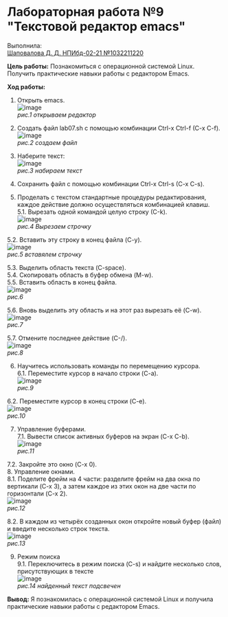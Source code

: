 # **Лабораторная работа №9 "Текстовой редактор emacs"**  
Выполнила:   
<ins>Шаповалова Д. Д. НПИбд-02-21 №1032211220</ins>  
  
**Цель работы:** Познакомиться с операционной системой Linux. Получить практические навыки работы с редактором Emacs.  

**Ход работы:**  
1. Открыть emacs.  
![image](https://user-images.githubusercontent.com/104142929/169271944-0a3153b4-db0a-4361-a259-994c7119d475.png)  
*рис.1 открываем редактор*  
  
2. Создать файл lab07.sh с помощью комбинации Ctrl-x Ctrl-f (C-x C-f).  
![image](https://user-images.githubusercontent.com/104142929/169272069-9236884a-752c-4628-947d-bc610f1fbc01.png)  
*рис.2 создаем файл*  
3. Наберите текст:  
![image](https://user-images.githubusercontent.com/104142929/169272334-c0ec25fd-8050-47b9-a88f-a1b7aa26a00d.png)  
*рис.3 набираем текст*  
  
4. Сохранить файл с помощью комбинации Ctrl-x Ctrl-s (C-x C-s).  
5. Проделать с текстом стандартные процедуры редактирования, каждое действие должно осуществляться комбинацией клавиш.  
5.1. Вырезать одной командой целую строку (С-k).  
![image](https://user-images.githubusercontent.com/104142929/169272527-48ca85a0-5a60-4eac-9699-0b0e5b8d5ac0.png)  
*рис.4 Вырезаем строчку*  
  
5.2. Вставить эту строку в конец файла (C-y).  
![image](https://user-images.githubusercontent.com/104142929/169272620-0296160a-e16e-4d64-a3ca-dc4869d6f9eb.png)  
*рис.5 вставялем строчку*  
  
5.3. Выделить область текста (C-space).  
5.4. Скопировать область в буфер обмена (M-w).  
5.5. Вставить область в конец файла.  
![image](https://user-images.githubusercontent.com/104142929/169272759-cf91bbb5-79a5-4a0e-be64-64eb6e0be143.png)  
*рис.6*  
  
5.6. Вновь выделить эту область и на этот раз вырезать её (C-w).  
![image](https://user-images.githubusercontent.com/104142929/169272991-d50d0978-7f65-415e-9fd0-3700fe30d1ff.png)  
*рис.7*  
  
5.7. Отмените последнее действие (C-/).  
![image](https://user-images.githubusercontent.com/104142929/169273083-4aa8ab6c-004e-4b45-adcc-e1eb16d5bc58.png)  
*рис.8*  
  
6. Научитесь использовать команды по перемещению курсора.  
6.1. Переместите курсор в начало строки (C-a).  
![image](https://user-images.githubusercontent.com/104142929/169273194-e692dedb-309c-490c-ac75-ebb9707875db.png)  
*рис.9*  
  
6.2. Переместите курсор в конец строки (C-e).  
![image](https://user-images.githubusercontent.com/104142929/169273243-4f3f2a4f-835c-4f27-aa9d-c998b9dfe624.png)  
*рис.10*  
  
7. Управление буферами.  
7.1. Вывести список активных буферов на экран (C-x C-b).  
![image](https://user-images.githubusercontent.com/104142929/169273466-8ba40ca0-7d22-4eed-92da-15d6aef65662.png)  
*рис.11*  
  
7.2. Закройте это окно (C-x 0).  
8. Управление окнами.  
8.1. Поделите фрейм на 4 части: разделите фрейм на два окна по вертикали (C-x 3), а затем каждое из этих окон на две части по горизонтали (C-x 2).  
![image](https://user-images.githubusercontent.com/104142929/169273726-12d7769f-d6cd-4284-b575-f16bf02b8edb.png)  
*рис.12*  
  
8.2. В каждом из четырёх созданных окон откройте новый буфер (файл) и введите несколько строк текста.  
![image](https://user-images.githubusercontent.com/104142929/169273869-cdbdace1-365b-4f00-99eb-4cccf3625e79.png)  
*рис.13*  
  
9. Режим поиска  
9.1. Переключитесь в режим поиска (C-s) и найдите несколько слов, присутствующих в тексте  
![image](https://user-images.githubusercontent.com/104142929/169274000-d91955f8-5319-4e6c-93fd-ec2c1b51c322.png)  
*рис.14 найденный текст подсвечен*  
  
**Вывод:** Я познакомилась с операционной системой Linux и получила практические навыки работы с редактором Emacs.  
